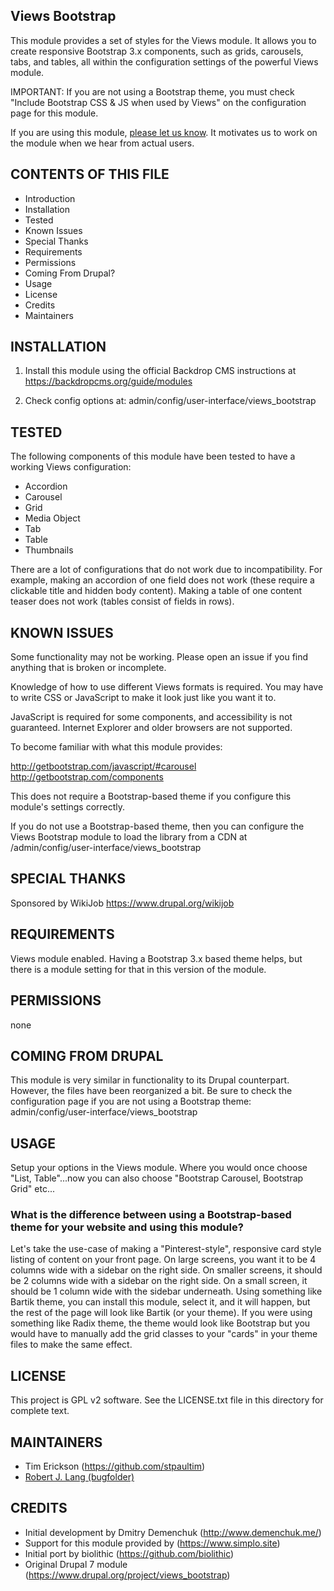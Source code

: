 Views Bootstrap
---------------------

This module provides a set of styles for the Views module. It allows you to
create responsive Bootstrap 3.x components, such as grids, carousels, tabs, and tables,
all within the configuration settings of the powerful Views module.

IMPORTANT: If you are not using a Bootstrap theme, you must check
"Include Bootstrap CSS & JS when used by Views" on the configuration page for this module.

If you are using this module, [please let us know](https://github.com/backdrop-contrib/views_bootstrap/issues/27). 
It motivates us to work on the module when we hear from actual users. 



CONTENTS OF THIS FILE
---------------------

 - Introduction
 - Installation
 - Tested
 - Known Issues
 - Special Thanks
 - Requirements
 - Permissions
 - Coming From Drupal?
 - Usage
 - License
 - Credits
 - Maintainers

 INSTALLATION
------------

1) Install this module using the official Backdrop CMS instructions at https://backdropcms.org/guide/modules

2) Check config options at: admin/config/user-interface/views_bootstrap

TESTED
-----

The following components of this module have been tested to have a working Views configuration:
- Accordion
- Carousel
- Grid
- Media Object
- Tab
- Table
- Thumbnails

There are a lot of configurations that do not work due to incompatibility.  For example, making an accordion of one field does not work (these require a clickable title and hidden body content).  Making a table of one content teaser does not work (tables consist of fields in rows).

KNOWN ISSUES
---------------------

Some functionality may not be working. Please open an issue if you find anything that is broken or incomplete.

Knowledge of how to use different Views formats is required.  You may have to write CSS or JavaScript to make it look just like you want it to.

JavaScript is required for some components, and accessibility is not guaranteed.
Internet Explorer and older browsers are not supported.

To become familiar with what this module provides:

<http://getbootstrap.com/javascript/#carousel>  <http://getbootstrap.com/components>

This does not require a Bootstrap-based theme if you configure this module's settings correctly.

If you do not use a Bootstrap-based theme, then you can configure the Views Bootstrap module to load the library from a CDN at /admin/config/user-interface/views_bootstrap

SPECIAL THANKS
--------------

Sponsored by WikiJob <https://www.drupal.org/wikijob>

REQUIREMENTS
------------

Views module enabled.  Having a Bootstrap 3.x based theme helps, but there is a module setting for that in this version of the module.

PERMISSIONS
------------

none

COMING FROM DRUPAL
------------------

This module is very similar in functionality to its Drupal counterpart. However, the files have been reorganized a bit. Be sure to check the configuration page if you are not using a Bootstrap theme: admin/config/user-interface/views_bootstrap

USAGE
-----

Setup your options in the Views module.  Where you would once choose "List, Table"...now you can also choose "Bootstrap Carousel, Bootstrap Grid" etc...

### What is the difference between using a Bootstrap-based theme for your website and using this module?

Let's take the use-case of making a "Pinterest-style", responsive card style listing of content on your front page.  On large screens, you want it to be 4 columns wide with a sidebar on the right side.  On smaller screens, it should be 2 columns wide with a sidebar on the right side.  On a small screen, it should be 1 column wide with the sidebar underneath.  Using something like Bartik theme, you can install this module, select it, and it will happen, but the rest of the page will look like Bartik (or your theme).  If you were using something like Radix theme, the theme would look like Bootstrap but you would have to manually add the grid classes to your "cards" in your theme files to make the same effect.

LICENSE
-------

This project is GPL v2 software. See the LICENSE.txt file in this directory for complete text.

MAINTAINERS
-----------

- Tim Erickson (https://github.com/stpaultim)
- [Robert J. Lang (bugfolder)](https://github.com/bugfolder)

CREDITS
-----------

- Initial development by Dmitry Demenchuk (http://www.demenchuk.me/)
- Support for this module provided by (https://www.simplo.site)
- Initial port by biolithic (https://github.com/biolithic)
- Original Drupal 7 module (https://www.drupal.org/project/views_bootstrap)
